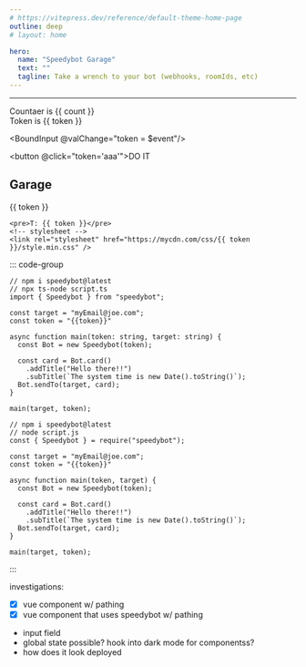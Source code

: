 ```yaml
---
# https://vitepress.dev/reference/default-theme-home-page
outline: deep
# layout: home

hero:
  name: "Speedybot Garage"
  text: ""
  tagline: Take a wrench to your bot (webhooks, roomIds, etc)
---
```


<script setup>
  import CustomComponent from './.vitepress/components/webhooks.vue'
  import BoundInput from './.vitepress/components/BoundInput.vue'


import { ref } from 'vue'

const count = ref(0)
const token = ref('beer')
</script>

<hr/>
Countaer is {{ count }}<br/>
Token is {{ token }}

<BoundInput @valChange="token = $event"/>

<!-- <CustomComponent :name="token" /> -->

<button @click="token='aaa'">DO IT</button>

## Garage

{{ token }}

```html--vue
<pre>T: {{ token }}</pre>
<!-- stylesheet -->
<link rel="stylesheet" href="https://mycdn.com/css/{{ token }}/style.min.css" />
```

::: code-group

```ts-vue [config.ts]
// npm i speedybot@latest
// npx ts-node script.ts
import { Speedybot } from "speedybot";

const target = "myEmail@joe.com";
const token = "{{token}}"

async function main(token: string, target: string) {
  const Bot = new Speedybot(token);

  const card = Bot.card()
    .addTitle("Hello there!!")
    .subTitle(`The system time is new Date().toString()`);
  Bot.sendTo(target, card);
}

main(target, token);
```

```js-vue [config.js]
// npm i speedybot@latest
// node script.js
const { Speedybot } = require("speedybot");

const target = "myEmail@joe.com";
const token = "{{token}}"

async function main(token, target) {
  const Bot = new Speedybot(token);

  const card = Bot.card()
    .addTitle("Hello there!!")
    .subTitle(`The system time is new Date().toString()`);
  Bot.sendTo(target, card);
}

main(target, token);
```

:::

investigations:

- [x] vue component w/ pathing
- [x] vue component that uses speedybot w/ pathing
- input field
- global state possible? hook into dark mode for componentss?
- how does it look deployed
